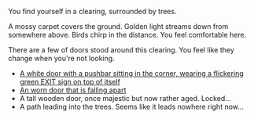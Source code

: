 ---
---

You find yourself in a clearing, surrounded by trees.

A mossy carpet covers the ground.
Golden light streams down from somewhere above.
Birds chirp in the distance.
You feel comfortable here.

There are a few of doors stood around this clearing.
You feel like they change when you're not looking.

- [A white door with a pushbar sitting in the corner, wearing a flickering green EXIT sign on top of itself](/)
- [An worn door that is falling apart](#museum)
- A tall wooden door, once majestic but now rather aged. Locked...
- A path leading into the trees. Seems like it leads nowhere right now...

